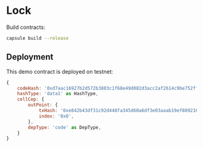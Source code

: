 # Lock

Build contracts:

``` sh
capsule build --release
```

## Deployment

This demo contract is deployed on testnet:

```js
{
    codeHash: '0xd7aac16927b2d572b3803c1f68e49d082d3acc2af2614c9be752ff9cec5dc3ea',
    hashType: 'data1' as HashType,
    cellCep: {
        outPoint: {
            txHash: '0xe842b43df31c92d448fa345d60a6df3e03aaab19ef88921654bf95c673a26872',
            index: '0x0',
        },
        depType: 'code' as DepType,
    }
}
```
